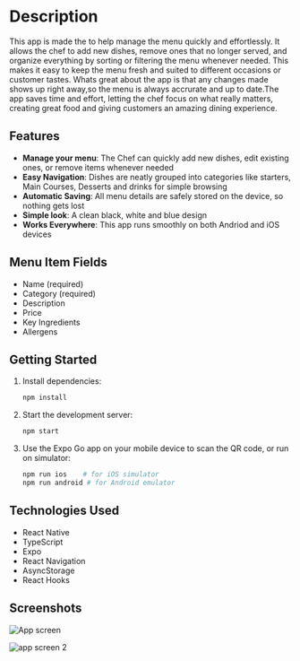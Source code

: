 # Description

This app is made the to help manage the menu quickly and effortlessly. It allows the chef to add new dishes, remove ones that no longer served, and organize everything by sorting or filtering the menu whenever needed. This makes it easy to keep the menu fresh and suited to different occasions or customer tastes.
Whats great about the app is that any changes made shows up right away,so the menu is always accrurate and up to date.The app saves time and effort, letting the chef focus on what really matters, creating great food and giving customers an amazing dining experience.



## Features

- **Manage your menu**: The Chef can quickly add new dishes, edit existing ones, or remove items whenever needed 
- **Easy Navigation**: Dishes are neatly grouped into categories like starters, Main Courses, Desserts and drinks for simple browsing
- **Automatic Saving**: All menu details are safely stored on the device, so nothing gets lost
- **Simple look**: A clean black, white and blue design
- **Works Everywhere**: This app runs smoothly on both Andriod and iOS devices



## Menu Item Fields

- Name (required)
- Category (required)
- Description
- Price
- Key Ingredients
- Allergens

## Getting Started

1. Install dependencies:
   ```bash
   npm install
   ```

2. Start the development server:
   ```bash
   npm start
   ```

3. Use the Expo Go app on your mobile device to scan the QR code, or run on simulator:
   ```bash
   npm run ios    # for iOS simulator
   npm run android # for Android emulator
   ```

## Technologies Used

- React Native
- TypeScript
- Expo
- React Navigation
- AsyncStorage
- React Hooks

## Screenshots 

![App screen ](https://github.com/user-attachments/assets/b85ecde4-5db5-4ba4-9fc2-13fe5e2293d1)


![app screen 2](https://github.com/user-attachments/assets/b11059b4-35a5-4ec4-9716-4033adb9dc17)








